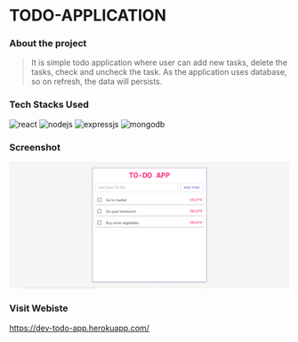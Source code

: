 # TODO-APPLICATION

### About the project
>It is simple todo application where user can add new tasks, delete the tasks, check and uncheck the task. 
As the application uses database, so on refresh, the data will persists.

### Tech Stacks Used

<div>
<img src="https://img.shields.io/badge/React-20232A?style=for-the-badge&logo=react&logoColor=61DAFB" alt="react" />
<img src="https://img.shields.io/badge/Node.js-339933?style=for-the-badge&logo=nodedotjs&logoColor=white" alt="nodejs" />
<img src="https://img.shields.io/badge/Express.js-000000?style=for-the-badge&logo=express&logoColor=white" alt="expressjs" />
<img src="https://img.shields.io/badge/MongoDB-4EA94B?style=for-the-badge&logo=mongodb&logoColor=white" alt="mongodb" />
</div>
 
### Screenshot

<img src="https://github.com/khushi-purwar/todo-app/blob/main/img/ss.png" />

### Visit Webiste 

https://dev-todo-app.herokuapp.com/

